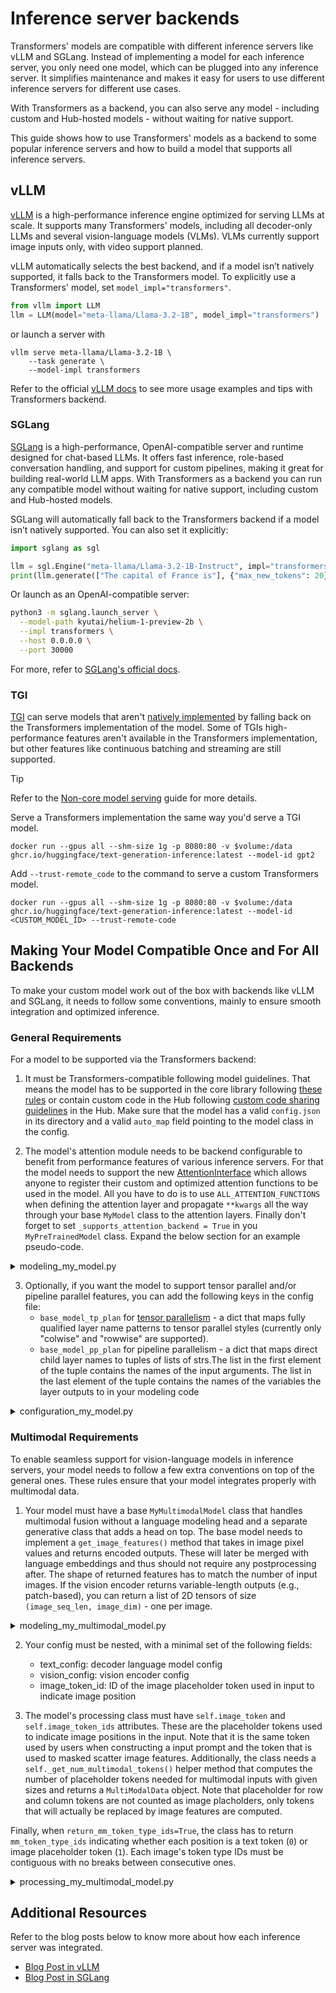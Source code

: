 <!--Copyright 2025 The HuggingFace Team. All rights reserved.

Licensed under the Apache License, Version 2.0 (the "License"); you may not use this file except in compliance with
the License. You may obtain a copy of the License at

http://www.apache.org/licenses/LICENSE-2.0

Unless required by applicable law or agreed to in writing, software distributed under the License is distributed on
an "AS IS" BASIS, WITHOUT WARRANTIES OR CONDITIONS OF ANY KIND, either express or implied. See the License for the
specific language governing permissions and limitations under the License.

⚠️ Note that this file is in Markdown but contain specific syntax for our doc-builder (similar to MDX) that may not be
rendered properly in your Markdown viewer.

-->

# Inference server backends

Transformers' models are compatible with different inference servers like vLLM and SGLang. Instead of implementing a model for each inference server, you only need one model, which can be plugged into any inference server. It simplifies maintenance and makes it easy for users to use different inference servers for different use cases.

With Transformers as a backend, you can also serve any model - including custom and Hub-hosted models - without waiting for native support.

This guide shows how to use Transformers' models as a backend to some popular inference servers and how to build a model that supports all inference servers.

## vLLM

[vLLM](https://github.com/vllm-project/vllm) is a high-performance inference engine optimized for serving LLMs at scale. It supports many Transformers' models, including all decoder-only LLMs and several vision-language models (VLMs). VLMs currently support image inputs only, with video support planned.

vLLM automatically selects the best backend, and if a model isn’t natively supported, it falls back to the Transformers model. To explicitly use a Transformers' model, set `model_impl="transformers"`.

```python
from vllm import LLM
llm = LLM(model="meta-llama/Llama-3.2-1B", model_impl="transformers")
```
or launch a server with

```
vllm serve meta-llama/Llama-3.2-1B \
    --task generate \
    --model-impl transformers
```

Refer to the official [vLLM docs](https://docs.vllm.ai/en/latest/models/transformers_backend.html) to see more usage examples and tips with Transformers backend.


### SGLang

[SGLang](https://github.com/InternLM/sglang) is a high-performance, OpenAI-compatible server and runtime designed for chat-based LLMs. It offers fast inference, role-based conversation handling, and support for custom pipelines, making it great for building real-world LLM apps. With Transformers as a backend you can run any compatible model without waiting for native support, including custom and Hub-hosted models.

SGLang will automatically fall back to the Transformers backend if a model isn’t natively supported. You can also set it explicitly:

```python
import sglang as sgl

llm = sgl.Engine("meta-llama/Llama-3.2-1B-Instruct", impl="transformers")
print(llm.generate(["The capital of France is"], {"max_new_tokens": 20})[0])
```

Or launch as an OpenAI-compatible server:

```bash
python3 -m sglang.launch_server \
  --model-path kyutai/helium-1-preview-2b \
  --impl transformers \
  --host 0.0.0.0 \
  --port 30000
```

For more, refer to [SGLang's official docs](https://github.com/InternLM/sglang).

### TGI

[TGI](https://huggingface.co/docs/text-generation-inference/index) can serve models that aren't [natively implemented](https://huggingface.co/docs/text-generation-inference/supported_models) by falling back on the Transformers implementation of the model. Some of TGIs high-performance features aren't available in the Transformers implementation, but other features like continuous batching and streaming are still supported.

> [!TIP]
> Refer to the [Non-core model serving](https://huggingface.co/docs/text-generation-inference/basic_tutorials/non_core_models) guide for more details.

Serve a Transformers implementation the same way you'd serve a TGI model.

```docker
docker run --gpus all --shm-size 1g -p 8080:80 -v $volume:/data ghcr.io/huggingface/text-generation-inference:latest --model-id gpt2
```

Add `--trust-remote_code` to the command to serve a custom Transformers model.

```docker
docker run --gpus all --shm-size 1g -p 8080:80 -v $volume:/data ghcr.io/huggingface/text-generation-inference:latest --model-id <CUSTOM_MODEL_ID> --trust-remote-code
```

## Making Your Model Compatible Once and For All Backends

To make your custom model work out of the box with backends like vLLM and SGLang, it needs to follow some conventions, mainly to ensure smooth integration and optimized inference.


### General Requirements

For a model to be supported via the Transformers backend:

1. It must be Transformers-compatible following model guidelines. That means the model has to be supported in the core library  following [these rules](https://huggingface.co/docs/transformers/en/add_new_model) or contain custom code in the Hub following [custom code sharing guidelines](https://huggingface.co/docs/transformers/en/custom_models) in the Hub. Make sure that the model has a valid `config.json` in its directory and a valid `auto_map` field pointing to the model class in the config.

2. The model's attention module needs to be backend configurable to benefit from performance features of various inference servers. For that the model needs to support the new [AttentionInterface](https://huggingface.co/docs/transformers/en/attention_interface) which allows anyone to register their custom and optimized attention functions to be used in the model. All you have to do is to use `ALL_ATTENTION_FUNCTIONS` when defining the attention layer and propagate `**kwargs` all the way through your base `MyModel` class to the attention layers. Finally don't forget to set `_supports_attention_backend = True` in you `MyPreTrainedModel` class. Expand the below section for an example pseudo-code.

<details>
<summary>modeling_my_model.py</summary>

```python

from transformers import PreTrainedModel
from torch import nn

class MyAttention(nn.Module):

    def forward(self, hidden_states, **kwargs):
        ...
        attention_interface = ALL_ATTENTION_FUNCTIONS[self.config._attn_implementation]
        attn_output, attn_weights = attention_interface(
            self,
            query_states,
            key_states,
            value_states,
            **kwargs,
        )
        ...

class MyModel(PreTrainedModel):
    _supports_attention_backend = True
```

</details>

3. Optionally, if you want the model to support tensor parallel and/or pipeline parallel features, you can add the following keys in the config file: 
    * `base_model_tp_plan` for [tensor parallelism](https://huggingface.co/docs/transformers/perf_infer_gpu_multi) - a dict that maps fully qualified layer name patterns to tensor parallel styles (currently only "colwise" and "rowwise" are supported).
    * `base_model_pp_plan` for pipeline parallelism - a dict that maps direct child layer names to tuples of lists of strs.The list in the first element of the tuple contains the names of the input arguments. The list in the last element of the tuple contains the names of the variables the layer outputs to in your modeling code

<details>
<summary>configuration_my_model.py</summary>

```python

from transformers import PretrainedConfig

class MyConfig(PretrainedConfig):
    base_model_tp_plan = {
        "layers.*.self_attn.k_proj": "colwise",
        "layers.*.self_attn.v_proj": "colwise",
        "layers.*.self_attn.o_proj": "rowwise",
        "layers.*.mlp.gate_proj": "colwise",
        "layers.*.mlp.up_proj": "colwise",
        "layers.*.mlp.down_proj": "rowwise",
    }
    base_model_pp_plan = {
        "embed_tokens": (["input_ids"], ["inputs_embeds"]),
        "layers": (["hidden_states", "attention_mask"], ["hidden_states"]),
        "norm": (["hidden_states"], ["hidden_states"]),
    }
```
</details>

### Multimodal Requirements

To enable seamless support for vision-language models in inference servers, your model needs to follow a few extra conventions on top of the general ones. These rules ensure that your model integrates properly with multimodal data.

1. Your model must have a base `MyMultimodalModel` class that handles multimodal fusion without a language modeling head and a separate generative class that adds a head on top. The base model needs to implement a `get_image_features()` method that takes in image pixel values and returns encoded outputs. These will later be merged with language embeddings and thus should not require any postprocessing after. The shape of returned features has to match the number of input images. If the vision encoder returns variable-length outputs (e.g., patch-based), you can return a list of 2D tensors of size `(image_seq_len, image_dim)` - one per image. 
<details>
<summary>modeling_my_multimodal_model.py</summary>

```python
from transformers.generation import GenerationMixin

class MyMultimodalModel(MyMultimodalPreTrainedModel):
    def __init__(self, config):
        super().__init__(config)
        self.language_model = AutoModel.from_config(config.text_config)
        self.vision_tower = AutoModel.from_config(config.vision_config)
        self.multimodal_projection = nn.Linear(vision_dim, text_dim)
    
    def get_image_features(self, pixel_values):
        return self.vision_tower(pixel_values).last_hidden_states
    
    def forward(self, inpit_ids, pixel_values, **kwargs):
        # process your inputs
        return MyModelOutputWithPast(
            last_hidden_state=last_hidden_state,
            image_hidden_states=image_features,
            [...]
        )

class MyMultimodalModelForConditionalGeneration(MyMultimodalPreTrainedModel, GenerationMixin):
    def __init__(self, config):
        super().__init__(config)
        self.model = MyMultimodalModel(config)
        self.lm_head = nn.Linear(hidden_dim, vocab_size)
```
</details>


2. Your config must be nested, with a minimal set of the following fields:
    * text_config: decoder language model config
    * vision_config: vision encoder config
    * image_token_id: ID of the image placeholder token used in input to indicate image position

3. The model's processing class must have `self.image_token` and `self.image_token_ids` attributes. These are the placeholder tokens used to indicate image positions in the input. Note that it is the same token used by users when constructing a input prompt and the token that is used to masked scatter image features. Additionally, the class needs a `self._get_num_multimodal_tokens()` helper method that computes the number of placeholder tokens needed for multimodal inputs with given sizes and returns a `MultiModalData` object. Note that placeholder for row and column tokens are not counted as image placholders, only tokens that will actually be replaced by image features are computed.

Finally, when `return_mm_token_type_ids=True`, the class has to return `mm_token_type_ids` indicating whether each position is a text token (`0`) or image placeholder token (`1`). Each image's token type IDs must be contiguous with no breaks between consecutive ones.

<details>
<summary>processing_my_multimodal_model.py</summary>

```python
class MyMultimodalProcessor(ProcessorMixin):

    def __call__(self, images=None, text=None, **kwargs):
        if return_mm_token_type_ids:
            mm_token_type_ids = np.zeros_like(input_ids)
            mm_token_type_ids[input_ids == self.image_token_id] = 1
            text_inputs["mm_token_type_ids"] = mm_token_type_ids.tolist()
        return BatchFeature(data={**text_inputs, **image_inputs}, tensor_type=return_tensors)

    def _get_num_multimodal_tokens(self, image_sizes=None, **kwargs):
        """
        Computes the number of placeholder tokens needed for multimodal inputs with the given sizes.
        Args:
            image_sizes (`list[list[int]]`, *optional*):
                The input sizes formatted as (height, width) per each image.
        Returns:
            `MultiModalData`: A `MultiModalData` object holding number of tokens per each of the provided
            input modalities, along with other useful data.
        """
        vision_data = {}
        if image_sizes is not None:
            num_image_tokens = [256] * len(image_sizes) # 256 placeholder tokens for each image always
            num_image_patches = [1] * len(image_sizes) # no patching, thus each image is processed as a single base image
            vision_data.update({"num_image_tokens": num_image_tokens, "num_image_patches": num_image_patches})
        return MultiModalData(**vision_data)
```
</details>

## Additional Resources

Refer to the blog posts below to know more about how each inference server was integrated.

* [Blog Post in vLLM](https://blog.vllm.ai/2025/04/11/transformers-backend.html)
* [Blog Post in SGLang](https://huggingface.co/blog/transformers-backend-sglang)
